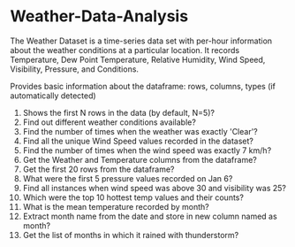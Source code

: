 # Weather-Data-Analysis

The Weather Dataset is a time-series data set with per-hour information about the weather conditions at a particular location. It records Temperature, Dew Point Temperature, Relative Humidity, Wind Speed, Visibility, Pressure, and Conditions.


Provides basic information about the dataframe: rows, columns, types (if automatically detected)
1. Shows the first N rows in the data (by default, N=5)?
2. Find out different weather conditions available?
3. Find the number of times when the weather was exactly 'Clear'?
4. Find all the unique Wind Speed values recorded in the dataset?
5. Find the number of times when the wind speed was exactly 7 km/h?
6. Get the Weather and Temperature columns from the dataframe?
7. Get the first 20 rows from the dataframe?
8. What were the first 5 pressure values recorded on Jan 6?
9. Find all instances when wind speed was above 30 and visibility was 25?
10. Which were the top 10 hottest temp values and their counts?
11. What is the mean temperature recorded by month?
12. Extract month name from the date and store in new column named as month?
13. Get the list of months in which it rained with thunderstorm?
